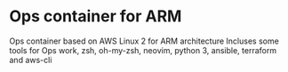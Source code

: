 # Ops container for ARM
Ops container based on AWS Linux 2 for ARM architecture
Incluses some tools for Ops work, zsh, oh-my-zsh, neovim, python 3, ansible, terraform and aws-cli
